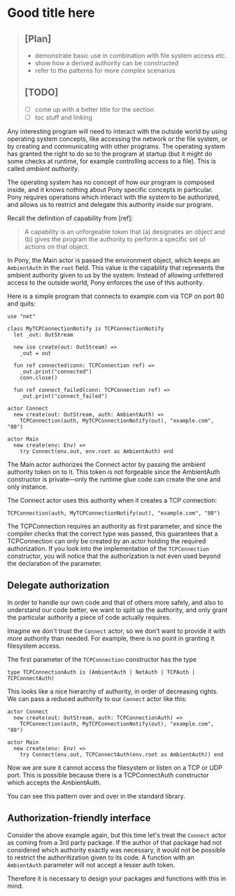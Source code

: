 # Good title here

> ## [Plan]
>
> * demonstrate basic use in combination with file system access etc.
> * show how a derived authority can be constructed
> * refer to the patterns for more complex scenarios
>
> ## [TODO]
>
> * [ ] come up with a better title for the section
> * [ ] toc stuff and linking

Any interesting program will need to interact with the outside world by using operating system concepts, like accessing the network or the file system, or by creating and communicating with other programs.
The operating system has granted the right to do so to the program at startup (but it might do some checks at runtime, for example controlling access to a file). This is called *ambient authority*.

The operating system has no concept of how our program is composed inside, and it knows nothing about Pony specific concepts in particular. Pony requires operations which interact with the system
to be authorized, and allows us to restrict and delegate this authority inside our program.

Recall the definition of capability from [ref]:

> A capability is an unforgeable token that (a) designates an object and (b) gives the program the authority to perform a specific set of actions on that object.

In Pony, the Main actor is passed the environment object, which keeps an `AmbientAuth` in the `root` field. This value is the capability that represents the ambient authority given to us by the system.
Instead of allowing unfettered access to the outside world, Pony enforces the use of this authority.

Here is a simple program that connects to example.com via TCP on port 80 and quits:

```pony
use "net"

class MyTCPConnectionNotify is TCPConnectionNotify
  let _out: OutStream

  new iso create(out: OutStream) =>
    _out = out

  fun ref connected(conn: TCPConnection ref) =>
    _out.print("connected")
    conn.close()

  fun ref connect_failed(conn: TCPConnection ref) =>
    _out.print("connect_failed")

actor Connect
  new create(out: OutStream, auth: AmbientAuth) =>
    TCPConnection(auth, MyTCPConnectionNotify(out), "example.com", "80")

actor Main
  new create(env: Env) =>
    try Connect(env.out, env.root as AmbientAuth) end
```

The Main actor authorizes the Connect actor by passing the ambient authority token on to it. This token is not forgeable since the AmbientAuth constructor is private—only the runtime glue code
can create the one and only instance.

The Connect actor uses this authority when it creates a TCP connection:

```pony
TCPConnection(auth, MyTCPConnectionNotify(out), "example.com", "80")
```

The TCPConnection requires an authority as first parameter, and since the compiler checks that
the correct type was passed, this guarantees that a TCPConnection can only be created by an
actor holding the required authorization. If you look into the implementation of the `TCPConnection`
constructor, you will notice that the authorization is not even used beyond the declaration of the
parameter.

## Delegate authorization

In order to handle our own code and that of others more safely, and also to understand our code better,
we want to split up the authority, and only grant the particular authority a piece of code actually
requires.

Imagine we don't trust the `Connect` actor, so we don't want to provide it with more authority
than needed. For example, there is no point in granting it filesystem access.

The first parameter of the `TCPConnection` constructor has the type

```pony
type TCPConnectionAuth is (AmbientAuth | NetAuth | TCPAuth | TCPConnectAuth)
```

This looks like a nice hierarchy of authority, in order of decreasing rights. We can pass
a reduced authority to our `Connect` actor like this:

```pony
actor Connect
  new create(out: OutStream, auth: TCPConnectionAuth) =>
    TCPConnection(auth, MyTCPConnectionNotify(out), "example.com", "80")

actor Main
  new create(env: Env) =>
    try Connect(env.out, TCPConnectAuth(env.root as AmbientAuth)) end
```

Now we are sure it cannot access the filesystem or listen on a TCP or UDP port. This is possible
because there is a TCPConnectAuth constructor which accepts the AmbientAuth.

You can see this pattern over and over in the standard library.

## Authorization-friendly interface

Consider the above example again, but this time let's treat the `Connect` actor as coming from
a 3rd party package. If the author of that package had not considered which authority exactly
was necessary, it would not be possible to restrict the authoritization given to its code.
A function with an `AmbientAuth` parameter will not accept a lesser auth token.

Therefore it is necessary to design your packages and functions with this in mind.
